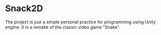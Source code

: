 # Snack2D
The project is just a simple personal practice for programming using Unity engine. It is a remake of the classic video game "Snake".
